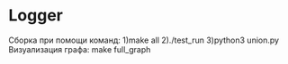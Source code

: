 # Logger
Сборка при помощи команд: 1)make all 2)./test_run 3)python3 union.py
Визуализация графа: make full_graph
